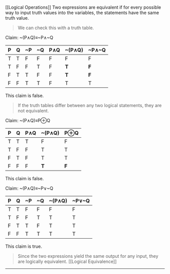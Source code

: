 [[Logical Operations]]
Two expressions are equivalent if for every possible way to input truth values into the variables, the statements have the same truth value.

>We can check this with a truth table.

Claim: ~(P$\land$Q)$\equiv$~P$\land$~Q

|P|Q|~P|~Q|P$\land$Q|~(P$\land$Q)|~P$\land$~Q|
|---|---|---|---|---|---|---|
|T|T|F|F|F|F|F|
|T|F|F|T|F|<b>T</b>|<b>F</b>|
|F|T|T|F|F|<b>T</b>|<b>F</b>|
|F|F|T|T|F|T|T|
This claim is false.
> If the truth tables differ between any two logical statements, they are not equivalent.

Claim: ~(P$\land$Q)$\equiv$P$\oplus$Q

|P|Q|P$\land$Q|~(P$\land$Q)|P$\oplus$Q|
|---|---|---|---|---|
|T|T|T|F|F|
|T|F|F|T|T|
|F|T|F|T|T|
|F|F|F|<b>T</b>|<b>F</b>|
This claim is false.

Claim: ~(P$\land$Q)$\equiv$~P$\lor$~Q

|P|Q|~P|~Q|~(P$\land$Q)|~P$\lor$~Q|
|---|---|---|---|---|---|
|T|T|F|F|F|F|
|T|F|F|T|T|T|
|F|T|T|F|T|T|
|F|F|T|T|T|T|
This claim is true.
> Since the two expressions yield the same output for any input, they are logically equivalent. [[Logical Equivalence]]

---
